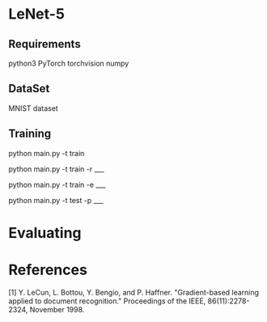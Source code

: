# LeNet-5


## Requirements
python3
PyTorch
torchvision 
numpy 



## DataSet
MNIST dataset


## Training

python main.py -t train

python main.py -t train -r ___ 

python main.py -t train -e ___

python main.py -t test -p ___


# Evaluating


# References
[1] Y. LeCun, L. Bottou, Y. Bengio, and P. Haffner. "Gradient-based learning applied to document recognition." Proceedings of the IEEE, 86(11):2278-2324, November 1998.
